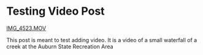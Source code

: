 # Testing Video Post
<a href='IMG_4523.MOV'>IMG_4523.MOV</a>

This post is meant to test adding video. It is a video of a small waterfall of a creek at the Auburn State Recreation Area